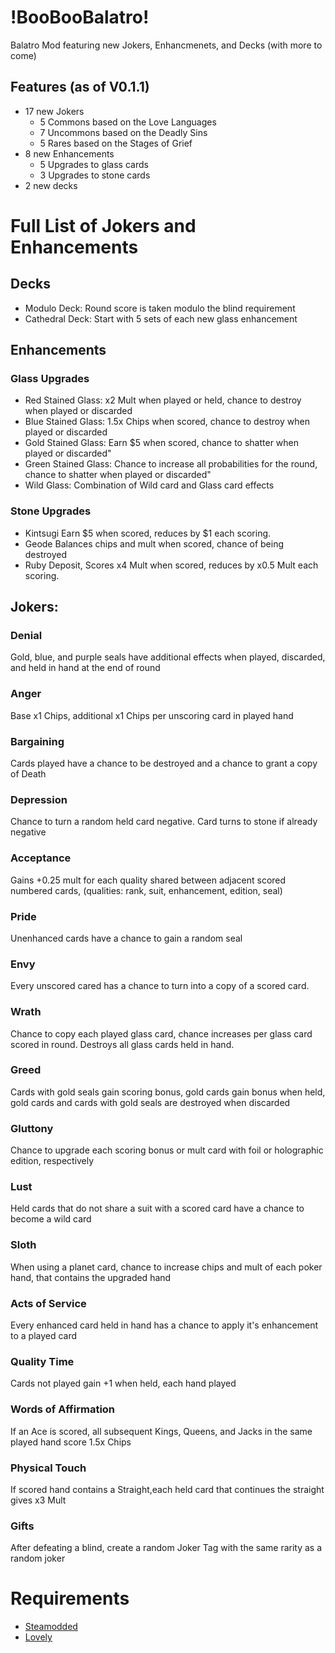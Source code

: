 # !BooBooBalatro!
Balatro Mod featuring new Jokers, Enhancmenets, and Decks (with more to come)

## Features (as of V0.1.1)
- 17 new Jokers
  - 5 Commons based on the Love Languages
  - 7 Uncommons based on the Deadly Sins
  - 5 Rares based on the Stages of Grief
- 8 new Enhancements
  - 5 Upgrades to glass cards
  - 3 Upgrades to stone cards
- 2 new decks

# Full List of Jokers and Enhancements
## Decks
- Modulo Deck:
    Round score is taken modulo the blind requirement
- Cathedral Deck:
    Start with 5 sets of each new glass enhancement
## Enhancements
### Glass Upgrades
- Red Stained Glass:
    x2 Mult when played or held, chance to destroy when played or discarded
- Blue Stained Glass:
    1.5x Chips when scored, chance to destroy when played or discarded
- Gold Stained Glass:
    Earn $5 when scored, chance to shatter when played or discarded"
- Green Stained Glass:
    Chance to increase all probabilities for the round, chance to shatter when played or discarded"
- Wild Glass:
    Combination of Wild card and Glass card effects
### Stone Upgrades
- Kintsugi
    Earn $5 when scored, reduces by $1 each scoring.
- Geode
    Balances chips and mult when scored, chance of being destroyed
- Ruby Deposit,
    Scores x4 Mult when scored, reduces by x0.5 Mult each scoring.
## Jokers:
### Denial
  Gold, blue, and purple seals have additional effects when played, discarded, and held in hand at the end of round
### Anger
  Base x1 Chips, additional x1 Chips per unscoring card in played hand
### Bargaining
  Cards played have a chance to be destroyed and a chance to grant a copy of Death
### Depression
  Chance to turn a random held card negative. Card turns to stone if already negative
### Acceptance
  Gains +0.25 mult for each quality shared between adjacent scored numbered cards,
      (qualities: rank, suit, enhancement, edition, seal)
### Pride
  Unenhanced cards have a chance to gain a random seal
### Envy
  Every unscored cared has a chance to turn into a copy of a scored card.
### Wrath
  Chance to copy each played glass card, chance increases per glass card scored in round. Destroys all glass cards held in hand.
### Greed
  Cards with gold seals gain scoring bonus, gold cards gain bonus when held, gold cards and cards with gold seals are destroyed when discarded
### Gluttony
  Chance to upgrade each scoring bonus or mult card with foil or holographic edition, respectively
### Lust
  Held cards that do not share a suit with a scored card have a chance to become a wild card
### Sloth
  When using a planet card, chance to increase chips and mult of each poker hand, that contains the upgraded hand
### Acts of Service
  Every enhanced card held in hand has a chance to apply it's enhancement to a played card
### Quality Time
  Cards not played gain +1 when held, each hand played
### Words of Affirmation
  If an Ace is scored, all subsequent Kings, Queens, and Jacks in the same played hand score 1.5x Chips
### Physical Touch
  If scored hand contains a Straight,each held card that continues the straight gives x3 Mult
### Gifts
  After defeating a blind, create a random Joker Tag with the same rarity as a random joker
  
# Requirements
- [Steamodded](https://github.com/Steamopollys/Steamodded)
- [Lovely](https://github.com/ethangreen-dev/lovely-injector)
